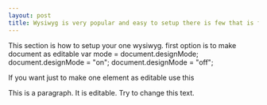 ```yaml
---
layout: post
title: Wysiwyg is very popular and easy to setup there is few that is free and same pricy.
---
```


This section is how to setup your one wysiwyg.
first option is to make document as editable
var mode = document.designMode;
document.designMode = "on";
document.designMode = "off";

If you want just to make one element as editable use this
<p contenteditable="true">This is a paragraph. It is editable. Try to change this text.</p>

